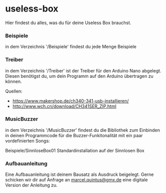 # useless-box

Hier findest du alles, was du für deine Useless Box brauchst.

### Beispiele
in dem Verzeichnis '/Beispiele' findest du jede Menge Beispiele

### Treiber
in dem Verzeichnis '/Treiber' ist der Treiber für den Arduino Nano abgelegt.
Diesen benötigst du, um dein Programm auf den Arduino übertragen zu können.

Quellen: 
- https://www.makershop.de/ch340-341-usb-installieren/
- http://www.wch.cn/download/CH341SER_ZIP.html


### MusicBuzzer
in dem Verzeichnis '/MusicBuzzer' findest du die Bibliothek zum Einbinden in deinen Programmcode für die Buzzer-Funkitonalität mit ein paar vordefinierten Songs:

Beispiele/SinnloseBox01     Standardinstallation auf der Sinnlosen Box

### Aufbauanleitung
Eine Aufbauanleitung ist deinem Bausatz als Ausdruck beigelegt.
Gerne schicken wir dir auf Anfrage an marcel.quintus@gmx.de eine digitale Version der Anleitung zu.
